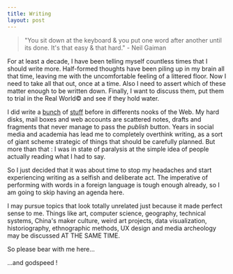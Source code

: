 ```yaml
---
title: Writing
layout: post
---
```


> "You sit down at the keyboard & you put one word after another until its done. It's that easy & that hard." - Neil Gaiman


For at least a decade, I have been telling myself countless times that I should write more. Half-formed thoughts have been piling up in my brain all that time, leaving me with the uncomfortable feeling of a littered floor. Now I need to take all that out, once at a time. Also I need to assert which of these matter enough to be written down. Finally, I want to discuss them, put them to trial in the Real World© and see if they hold water.

I did write a [bunch](https://www.quora.com/profile/Cl%C3%A9ment-Renaud) of [stuff](http://clementrenaud.com/write) before in differents nooks of the Web. My hard disks, mail boxes and web accounts are scattered notes, drafts and fragments that never manage to pass the *publish* button. Years in social media and academia has lead me to completely overthink writing, as a sort of giant scheme strategic of things that should be carefully planned. But more than that : I was in state of paralysis at the simple idea of people actually reading what I had to say.

So I just decided that it was about time to stop my headaches and start experiencing writing as a selfish and deliberate act. The imperative of performing with words in a foreign language is tough enough already, so I am going to skip having an agenda here.

I may pursue topics that look totally unrelated just because it made perfect sense to me. Things like art, computer science, geography, technical systems, China's maker culture, weird art projects, data visualization, historiography, ethnographic methods, UX design and media archeology may be discussed AT THE SAME TIME.

So please bear with me here...

...and godspeed !
